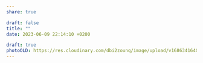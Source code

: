 ```yaml
---
share: true

draft: false
title: ""
date: 2023-06-09 22:14:10 +0200

draft: true
photoOLD: https://res.cloudinary.com/dbi2zounq/image/upload/v1686341640/tozcwlptge0lebi0lp8x.jpg
---
```

